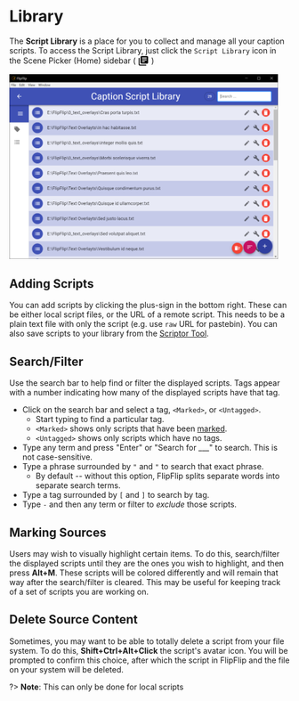 # Library
The **Script Library** is a place for you to collect and manage all your caption scripts. To access the Script Library, 
just click the `Script Library` icon in the Scene Picker (Home) sidebar ( <img style="vertical-align: -5px" src="doc_icons/script_library.svg" alt="Script Library" width="20" height="20"> )

<img src="doc_images/script_library.png" alt="Options" width="50%" style="min-width: 483px">

## Adding Scripts
You can add scripts by clicking the plus-sign in the bottom right. These can be either local script files, or the URL
of a remote script. This needs to be a plain text file with only the script (e.g. use `raw` URL for pastebin). You can
also save scripts to your library from the [Scriptor Tool](scriptor.md).

## Search/Filter
Use the search bar to help find or filter the displayed scripts. Tags appear with a number indicating how many of
the displayed scripts have that tag.

* Click on the search bar and select a tag, `<Marked>`, or `<Untagged>`.
    * Start typing to find a particular tag.
    * `<Marked>` shows only scripts that have been [marked](#marking-sources).
    * `<Untagged>` shows only scripts which have no tags.
* Type any term and press "Enter" or "Search for ___" to search. This is not case-sensitive.
* Type a phrase surrounded by `"` and `"` to search that exact phrase.
    * By default -- without this option, FlipFlip splits separate words into separate search terms.
* Type a tag surrounded by `[` and `]` to search by tag.
* Type `-` and then any term or filter to _exclude_ those scripts.

## Marking Sources
Users may wish to visually highlight certain items. To do this, search/filter the displayed scripts until they are
the ones you wish to highlight, and then press **Alt+M**. These scripts will be colored differently and will remain that
way after the search/filter is cleared. This may be useful for keeping track of a set of scripts you are working on.

## Delete Source Content
Sometimes, you may want to be able to totally delete a script from your file system. To do this, **Shift+Ctrl+Alt+Click**
the script's avatar icon. You will be prompted to confirm this choice, after which the script in FlipFlip and the file
on your system will be deleted.

?> **Note**: This can only be done for local scripts